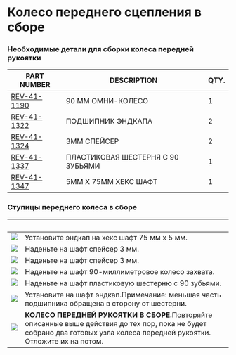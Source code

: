 # Колесо переднего сцепления в сборе

### Необходимые детали для сборки колеса передней рукоятки <a href="#neobkhodimye-detali-dlya-sborki-kolesa-perednei-rukoyatki" id="neobkhodimye-detali-dlya-sborki-kolesa-perednei-rukoyatki"></a>

| **PART NUMBER**                                           | **DESCRIPTION**                   | **QTY.** |
| --------------------------------------------------------- | --------------------------------- | -------- |
| ​[REV-41-1190](https://www.revrobotics.com/rev-41-1190/)​ | 90 ММ ОМНИ-КОЛЕСО                 | 1        |
| ​[REV-41-1322](https://www.revrobotics.com/rev-41-1322/)​ | ПОДШИПНИК ЭНДКАПА                 | 2        |
| ​[REV-41-1324](https://www.revrobotics.com/rev-41-1324/)​ | 3MM СПЕЙСЕР                       | 2        |
| ​[REV-41-1337](https://www.revrobotics.com/rev-41-1337/)​ | ПЛАСТИКОВАЯ ШЕСТЕРНЯ С 90 ЗУБЬЯМИ | 1        |
| ​[REV-41-1347](https://www.revrobotics.com/rev-41-1347/)​ | 5MM X 75MM ХЕКС ШАФТ              | 1        |

### Ступицы переднего колеса в сборе <a href="#stupicy-perednego-kolesa-v-sbore" id="stupicy-perednego-kolesa-v-sbore"></a>

| ​                                                                                                                                                                                                                                                                           | ​                                                                                                                                                                           |
| --------------------------------------------------------------------------------------------------------------------------------------------------------------------------------------------------------------------------------------------------------------------------- | --------------------------------------------------------------------------------------------------------------------------------------------------------------------------- |
| ​![](https://2589213514-files.gitbook.io/\~/files/v0/b/gitbook-legacy-files/o/assets%2F-M5yw0n8IneF5-9ybLjT%2F-MI4ysTFi9NBVobBOLUW%2F-MI6CdB49zyrRjDVoqQ1%2FAGD-\_FW%20-%20Add%20Through%20Bore%20Bearing%201.svg?alt=media\&token=e18ba748-da3f-4bf7-b14d-a493a5dc902e)​   | Установите эндкап на хекс шафт 75 мм x 5 мм.                                                                                                                                |
| ​​![](https://2589213514-files.gitbook.io/\~/files/v0/b/gitbook-legacy-files/o/assets%2F-M5yw0n8IneF5-9ybLjT%2F-MHwkzAHlPtxx8ZdoSQt%2F-MHwloWjPmOLgkL3pWoD%2FAdd%20Spacer%201.svg?alt=media\&token=a018fd2b-11e4-44ad-81b5-f52dea3ccb2b)​                                   | Наденьте на шафт спейсер 3 мм.                                                                                                                                              |
| ​​![](https://2589213514-files.gitbook.io/\~/files/v0/b/gitbook-legacy-files/o/assets%2F-M5yw0n8IneF5-9ybLjT%2F-MI4ysTFi9NBVobBOLUW%2F-MI6CQ3wHRLq4ynlSB\_q%2FAGD-\_FW%20-%20Add%202nd%20Spacer.svg?alt=media\&token=694493f3-b1bf-4ed2-a73d-2129de7fae19)​                 | Наденьте на шафт спейсер 3 мм.                                                                                                                                              |
| ​​![](https://2589213514-files.gitbook.io/\~/files/v0/b/gitbook-legacy-files/o/assets%2F-M5yw0n8IneF5-9ybLjT%2F-MI4ysTFi9NBVobBOLUW%2F-MI6CTYw8HK1c87zwI6c%2FAGD-\_FW%20-%20Add%20Grip%20wheel.svg?alt=media\&token=2cf9c5f4-8085-4d1e-9969-5c13f0df48d2)​                  | Наденьте на шафт 90-миллиметровое колесо захвата.                                                                                                                           |
| ​​![](https://2589213514-files.gitbook.io/\~/files/v0/b/gitbook-legacy-files/o/assets%2F-M5yw0n8IneF5-9ybLjT%2F-MI4ysTFi9NBVobBOLUW%2F-MI6CWv7BMMjkfaMs7m0%2FAGD-\_FW%20-%20Add%20Gear.svg?alt=media\&token=64aef7ea-bc8a-4984-9c40-b13d8041a41c)​                          | Наденьте на шафт пластиковую шестерню с 90 зубьями.                                                                                                                         |
| ​​![](https://2589213514-files.gitbook.io/\~/files/v0/b/gitbook-legacy-files/o/assets%2F-M5yw0n8IneF5-9ybLjT%2F-MI4ysTFi9NBVobBOLUW%2F-MI6C\_vJbmmt0hKXSTeQ%2FAGD-\_FW%20-%20Add%20Through%20Bore%20Bearing%202.svg?alt=media\&token=52016487-c5b3-4f14-a6b0-05785d2861d1)​ | Установите на шафт эндкап.​Примечание: меньшая часть подшипника обращена в сторону от шестерни.                                                                             |
| ​​![](https://2589213514-files.gitbook.io/\~/files/v0/b/gitbook-legacy-files/o/assets%2F-M5yw0n8IneF5-9ybLjT%2F-MI4ysTFi9NBVobBOLUW%2F-MI6CgBdG022vgpub2xW%2FAGD-\_FW%20-%20Complete.svg?alt=media\&token=5058aede-9e91-4490-a5c2-7f75a17587ae)​                            | **КОЛЕСО ПЕРЕДНЕЙ РУКОЯТКИ В СБОРЕ.**​Повторяйте описанные выше действия до тех пор, пока не будет собрано два готовых узла колеса передней рукоятки. Отложите их на потом. |
